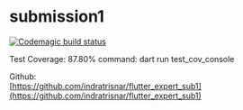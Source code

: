 # submission1

[![Codemagic build status](https://api.codemagic.io/apps/656db3bb98ecaba251eb1dbe/656db3bb98ecaba251eb1dbd/status_badge.svg)](https://codemagic.io/apps/656db3bb98ecaba251eb1dbe/656db3bb98ecaba251eb1dbd/latest_build)

Test Coverage: 87.80%
command: dart run test_cov_console

Github:\
[https://github.com/indratrisnar/flutter_expert_sub1](https://github.com/indratrisnar/flutter_expert_sub1)

